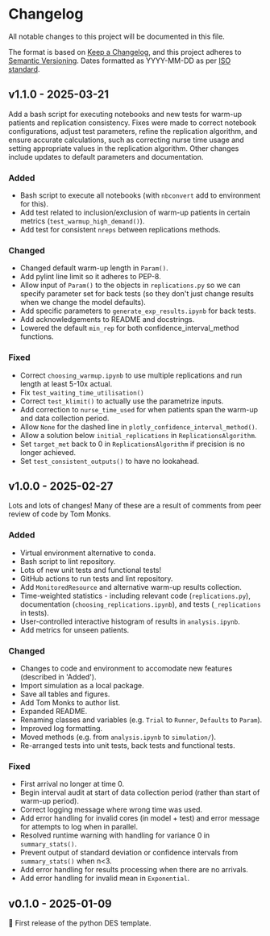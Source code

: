 # Changelog

All notable changes to this project will be documented in this file.

The format is based on [Keep a Changelog](https://keepachangelog.com/en/1.1.0/),
and this project adheres to [Semantic Versioning](https://semver.org/spec/v2.0.0.html). Dates formatted as YYYY-MM-DD as per [ISO standard](https://www.iso.org/iso-8601-date-and-time-format.html).

## v1.1.0 - 2025-03-21

Add a bash script for executing notebooks and new tests for warm-up patients and replication consistency. Fixes were made to correct notebook configurations, adjust test parameters, refine the replication algorithm, and ensure accurate calculations, such as correcting nurse time usage and setting appropriate values in the replication algorithm. Other changes include updates to default parameters and documentation.

### Added

* Bash script to execute all notebooks (with `nbconvert` add to environment for this).
* Add test related to inclusion/exclusion of warm-up patients in certain metrics (`test_warmup_high_demand()`).
* Add test for consistent `nreps` between replications methods.

### Changed

* Changed default warm-up length in `Param()`.
* Add pylint line limit so it adheres to PEP-8.
* Allow input of `Param()` to the objects in `replications.py` so we can specify parameter set for back tests (so they don't just change results when we change the model defaults).
* Add specific parameters to `generate_exp_results.ipynb` for back tests.
* Add acknowledgements to README and docstrings.
* Lowered the default `min_rep` for both confidence_interval_method functions.

### Fixed

* Correct `choosing_warmup.ipynb` to use multiple replications and run length at least 5-10x actual.
* Fix `test_waiting_time_utilisation()`
* Correct `test_klimit()` to actually use the parametrize inputs.
* Add correction to `nurse_time_used` for when patients span the warm-up and data collection period.
* Allow `None` for the dashed line in `plotly_confidence_interval_method()`.
* Allow a solution below `initial_replications` in `ReplicationsAlgorithm`.
* Set `target_met` back to 0 in `ReplicationsAlgorithm` if precision is no longer achieved.
* Set `test_consistent_outputs()` to have no lookahead.

## v1.0.0 - 2025-02-27

Lots and lots of changes! Many of these are a result of comments from peer review of code by Tom Monks.

### Added

* Virtual environment alternative to conda.
* Bash script to lint repository.
* Lots of new unit tests and functional tests!
* GitHub actions to run tests and lint repository.
* Add `MonitoredResource` and alternative warm-up results collection.
* Time-weighted statistics - including relevant code (`replications.py`), documentation (`choosing_replications.ipynb`), and tests (`_replications` in tests).
* User-controlled interactive histogram of results in `analysis.ipynb`.
* Add metrics for unseen patients.

### Changed

* Changes to code and environment to accomodate new features (described in 'Added').
* Import simulation as a local package.
* Save all tables and figures.
* Add Tom Monks to author list.
* Expanded README.
* Renaming classes and variables (e.g. `Trial` to `Runner`, `Defaults` to `Param`).
* Improved log formatting.
* Moved methods (e.g. from `analysis.ipynb` to `simulation/`).
* Re-arranged tests into unit tests, back tests and functional tests.

### Fixed

* First arrival no longer at time 0.
* Begin interval audit at start of data collection period (rather than start of warm-up period).
* Correct logging message where wrong time was used.
* Add error handling for invalid cores (in model + test) and error message for attempts to log when in parallel.
* Resolved runtime warning with handling for variance 0 in `summary_stats()`.
* Prevent output of standard deviation or confidence intervals from `summary_stats()` when n<3.
* Add error handling for results processing when there are no arrivals.
* Add error handling for invalid mean in `Exponential`.

## v0.1.0 - 2025-01-09

🌱 First release of the python DES template.